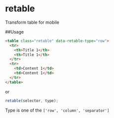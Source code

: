 # retable
Transform table for mobile

##Usage

```html
<table class="retable" data-retable-type="row">
  <tr>
    <th>Title 1</th>
    <th>Title 1</th>
  </tr>
  <tr>
    <td>Content 1</td>
    <td>Content 1</td>
  </tr>
</table>
```

or

```js
retable(selector, type);
```

Type is one of the `['row', 'column', 'separator']`

